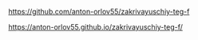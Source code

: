 https://github.com/anton-orlov55/zakrivayuschiy-teg-f

https://anton-orlov55.github.io/zakrivayuschiy-teg-f/
